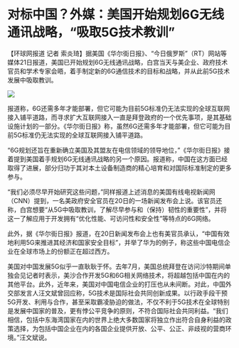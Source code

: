 # 对标中国？外媒：美国开始规划6G无线通讯战略，“吸取5G技术教训”

【环球网报道 记者
索炎琦】据美国《华尔街日报》、“今日俄罗斯”（RT）网站等媒体21日报道，美国已开始规划6G无线通讯战略，白宫当天与美企业、政府技术官员和学术专家会晤，着手制定新的6G通信技术的目标和战略，并从此前5G技术发展中吸取教训。

![](https://inews.gtimg.com/om_bt/OtLnSpZen3fsLFkUX_wGIKRBihQnGfMRXclv2H40nyK0gAA/1000)

报道称，6G还需多年才能部署，但它可能为目前5G标准仍无法实现的全球互联网接入铺平道路，而寻求扩大互联网接入一直是拜登政府的一个优先事项，是其基础设施计划的一部分。《华尔街日报》称，虽然6G还需多年才能部署，但它可能为目前5G标准仍无法实现的全球互联网接入铺平道路。

“6G规划还旨在重新确立美国及其盟友在电信领域的领导地位，”《华尔街日报》接着提到美国着手规划6G无线通讯战略的另一个原因。报道称，中国在这方面已经取得了进展，部分归功于其对本土设备制造商的精心培育和对国际标准制定的更多参与。

“我们必须尽早开始研究这些问题，”同样报道上述消息的美国有线电视新闻网（CNN）提到，一名美政府安全官员在20日的一场新闻发布会上说。该官员还称，白宫想要“从5G中吸取教训，了解尽早参与和（保持）韧性的重要性”，并将这一了解应用于开发拥有“优化性能、可访问性和安全性”等特点的6G网络。

此外，据《华尔街日报》报道，在20日新闻发布会上也有美官员承认，“中国有效地利用5G来推进其经济和国家安全目标”，并举了华为的例子，称这些中国电信企业在全球市场上的份额正在超过西方。

美国对中国发展5G似乎一直耿耿于怀。去年7月，美国总统拜登在访问沙特期间单独会见记者时表示，美沙合作开发5G和6G相关网络技术，将超越包括中国在内的其他平台。此外，近年来，美国对中国电信企业的打压也从未间断。对此，中国外交部发言人汪文斌曾回应称，5G技术是国际社会共同创新成果。以行政手段干预5G开发、利用与合作，甚至采取霸凌胁迫的做法，不仅不利于5G技术在全球特别是发展中国家的普及，更有悖公平竞争的原则，不符合国际社会共同利益。“我们相信，包括中东海湾国家在内的世界上绝大多数国家将独立作出符合自身利益的政策选择，为包括中国企业在内的各国企业提供开放、公平、公正、非歧视的营商环境。”汪文斌说。

